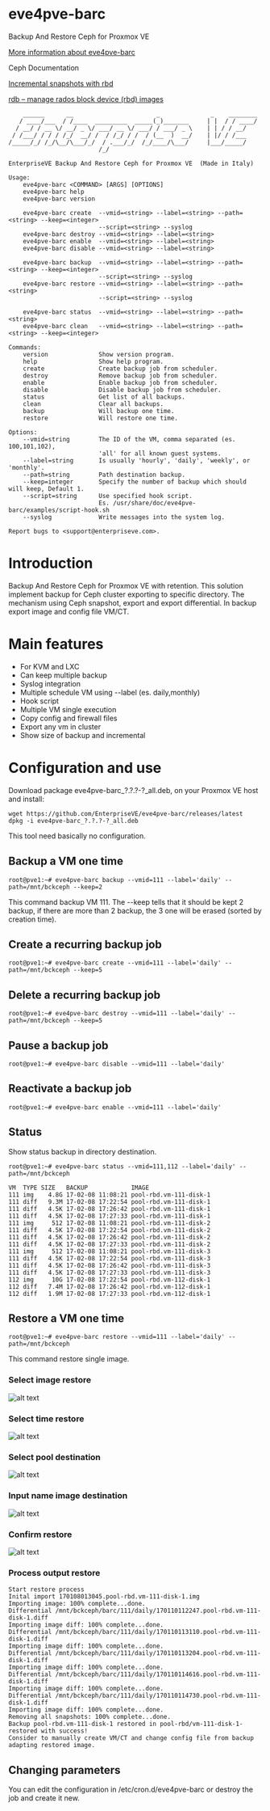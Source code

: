 # eve4pve-barc
Backup And Restore Ceph for Proxmox VE

[More information about eve4pve-barc](http://www.enterpriseve.com/backup-and-restore-ceph-proxmox-ve/)

Ceph Documentation

[Incremental snapshots with rbd](http://ceph.com/dev-notes/incremental-snapshots-with-rbd/)

[rdb – manage rados block device (rbd) images](http://docs.ceph.com/docs/master/man/8/rbd/)
```
    ______      __                       _              _    ________
   / ____/___  / /____  _________  _____(_)_______     | |  / / ____/
  / __/ / __ \/ __/ _ \/ ___/ __ \/ ___/ / ___/ _ \    | | / / __/
 / /___/ / / / /_/  __/ /  / /_/ / /  / (__  )  __/    | |/ / /___
/_____/_/ /_/\__/\___/_/  / .___/_/  /_/____/\___/     |___/_____/
                         /_/

EnterpriseVE Backup And Restore Ceph for Proxmox VE  (Made in Italy)

Usage:
    eve4pve-barc <COMMAND> [ARGS] [OPTIONS]
    eve4pve-barc help
    eve4pve-barc version
 
    eve4pve-barc create  --vmid=<string> --label=<string> --path=<string> --keep=<integer>
                         --script=<string> --syslog 
    eve4pve-barc destroy --vmid=<string> --label=<string>
    eve4pve-barc enable  --vmid=<string> --label=<string>
    eve4pve-barc disable --vmid=<string> --label=<string>

    eve4pve-barc backup  --vmid=<string> --label=<string> --path=<string> --keep=<integer>
                         --script=<string> --syslog 
    eve4pve-barc restore --vmid=<string> --label=<string> --path=<string>
                         --script=<string> --syslog 

    eve4pve-barc status  --vmid=<string> --label=<string> --path=<string>   
    eve4pve-barc clean   --vmid=<string> --label=<string> --path=<string> --keep=<integer>

Commands:
    version              Show version program.
    help                 Show help program.
    create               Create backup job from scheduler.
    destroy              Remove backup job from scheduler.
    enable               Enable backup job from scheduler.
    disable              Disable backup job from scheduler.
    status               Get list of all backups.
    clean                Clear all backups.
    backup               Will backup one time.
    restore              Will restore one time.

Options:
    --vmid=string        The ID of the VM, comma separated (es. 100,101,102), 
                         'all' for all known guest systems.
    --label=string       Is usually 'hourly', 'daily', 'weekly', or 'monthly'.
    --path=string        Path destination backup.
    --keep=integer       Specify the number of backup which should will keep, Default 1.
    --script=string      Use specified hook script.
                         Es. /usr/share/doc/eve4pve-barc/examples/script-hook.sh
    --syslog             Write messages into the system log.

Report bugs to <support@enterpriseve.com>. 
```

# Introduction
Backup And Restore Ceph for Proxmox VE with retention.
This solution implement backup for Ceph cluster exporting to specific directory.
The mechanism using Ceph snapshot, export and export differential.
In backup export image and config file VM/CT.

# Main features
* For KVM and LXC
* Can keep multiple backup
* Syslog integration
* Multiple schedule VM using --label (es. daily,monthly)
* Hook script
* Multiple VM single execution
* Copy config and firewall files
* Export any vm in cluster
* Show size of backup and incremental

# Configuration and use
Download package eve4pve-barc_?.?.?-?_all.deb, on your Proxmox VE host and install:
```
wget https://github.com/EnterpriseVE/eve4pve-barc/releases/latest
dpkg -i eve4pve-barc_?.?.?-?_all.deb
```
This tool need basically no configuration.

## Backup a VM one time
```
root@pve1:~# eve4pve-barc backup --vmid=111 --label='daily' --path=/mnt/bckceph --keep=2
```
This command backup VM 111. The --keep tells that it should be kept 2 backup, if there are more than 2 backup, the 3 one will be erased (sorted by creation time).
## Create a recurring backup job
```
root@pve1:~# eve4pve-barc create --vmid=111 --label='daily' --path=/mnt/bckceph --keep=5
```

## Delete a recurring backup job
```
root@pve1:~# eve4pve-barc destroy --vmid=111 --label='daily' --path=/mnt/bckceph --keep=5
```

## Pause a backup job
```
root@pve1:~# eve4pve-barc disable --vmid=111 --label='daily'
```

## Reactivate a backup job
```
root@pve1:~# eve4pve-barc enable --vmid=111 --label='daily'
```

## Status
Show status backup in directory destination.

```
root@pve1:~# eve4pve-barc status --vmid=111,112 --label='daily' --path=/mnt/bckceph

VM  TYPE SIZE   BACKUP            IMAGE
111 img    4.8G 17-02-08 11:08:21 pool-rbd.vm-111-disk-1
111 diff   9.3M 17-02-08 17:22:54 pool-rbd.vm-111-disk-1
111 diff   4.5K 17-02-08 17:26:42 pool-rbd.vm-111-disk-1
111 diff   4.5K 17-02-08 17:27:33 pool-rbd.vm-111-disk-1
111 img     512 17-02-08 11:08:21 pool-rbd.vm-111-disk-2
111 diff   4.5K 17-02-08 17:22:54 pool-rbd.vm-111-disk-2
111 diff   4.5K 17-02-08 17:26:42 pool-rbd.vm-111-disk-2
111 diff   4.5K 17-02-08 17:27:33 pool-rbd.vm-111-disk-2
111 img     512 17-02-08 11:08:21 pool-rbd.vm-111-disk-3
111 diff   4.5K 17-02-08 17:22:54 pool-rbd.vm-111-disk-3
111 diff   4.5K 17-02-08 17:26:42 pool-rbd.vm-111-disk-3
111 diff   4.5K 17-02-08 17:27:33 pool-rbd.vm-111-disk-3
112 img     10G 17-02-08 17:22:54 pool-rbd.vm-112-disk-1
112 diff   7.4M 17-02-08 17:26:42 pool-rbd.vm-112-disk-1
112 diff   1.9M 17-02-08 17:27:33 pool-rbd.vm-112-disk-1

```

## Restore a VM one time
```
root@pve1:~# eve4pve-barc restore --vmid=111 --label='daily' --path=/mnt/bckceph
```
This command restore single image.

### Select image restore
![alt text](./docs/select-image.png "Select image restore")

### Select time restore
![alt text](./docs/select-time.png "Select time restore")

### Select pool destination
![alt text](./docs/select-pool.png "Select pool destination")

### Input name image destination
![alt text](./docs/name-image-destination.png "Input name image destination")

### Confirm restore
![alt text](./docs/confirm-restore.png "Confirm restore")

### Process output restore
```
Start restore process
Inital import 170108013045.pool-rbd.vm-111-disk-1.img
Importing image: 100% complete...done.
Differential /mnt/bckceph/barc/111/daily/170110112247.pool-rbd.vm-111-disk-1.diff
Importing image diff: 100% complete...done.
Differential /mnt/bckceph/barc/111/daily/170110113110.pool-rbd.vm-111-disk-1.diff
Importing image diff: 100% complete...done.
Differential /mnt/bckceph/barc/111/daily/170110113204.pool-rbd.vm-111-disk-1.diff
Importing image diff: 100% complete...done.
Differential /mnt/bckceph/barc/111/daily/170110114616.pool-rbd.vm-111-disk-1.diff
Importing image diff: 100% complete...done.
Differential /mnt/bckceph/barc/111/daily/170110114730.pool-rbd.vm-111-disk-1.diff
Importing image diff: 100% complete...done.
Removing all snapshots: 100% complete...done.
Backup pool-rbd.vm-111-disk-1 restored in pool-rbd/vm-111-disk-1-restored with success!
Consider to manually create VM/CT and change config file from backup adapting restored image.
```

## Changing parameters
You can edit the configuration in /etc/cron.d/eve4pve-barc or destroy the job and create it new.